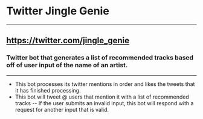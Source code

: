 # Twitter Jingle Genie
---
## https://twitter.com/jingle_genie
### Twitter bot that generates a list of recommended tracks based off of user input of the name of an artist.
---
- This bot processes its twitter mentions in order and likes the tweets that it has finished processing.
- This bot will tweet @ users that mention it with a list of recommended tracks
-- If the user submits an invalid input, this bot will respond with a request for another input that is valid.